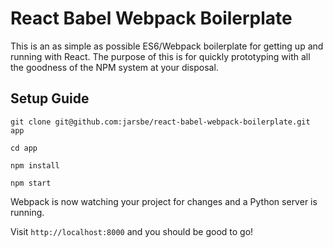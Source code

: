 # React Babel Webpack Boilerplate

This is an as simple as possible ES6/Webpack boilerplate for getting up and running with React. The purpose of this is for quickly prototyping with all the goodness of the NPM system at your disposal.

## Setup Guide

`git clone git@github.com:jarsbe/react-babel-webpack-boilerplate.git app`

`cd app`

`npm install`

`npm start`

Webpack is now watching your project for changes and a Python server is running.

Visit `http://localhost:8000` and you should be good to go!
